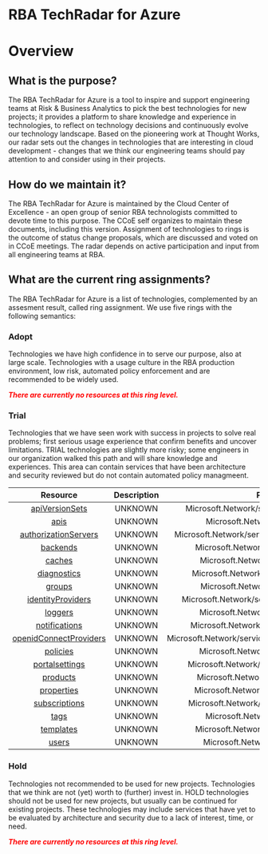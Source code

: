 
RBA TechRadar for Azure
=======================

# Overview

## What is the purpose?


The RBA TechRadar for Azure is a tool to inspire and support engineering teams at Risk & Business Analytics to pick the best technologies for new projects; it provides a platform to share knowledge and experience in technologies, to reflect on technology decisions and continuously evolve our technology landscape.  Based on the pioneering work at Thought Works, our radar sets out the changes in technologies that are interesting in cloud development - changes that we think our engineering teams should pay attention to and consider using in their projects.
## How do we maintain it?


The RBA TechRadar for Azure is maintained by the Cloud Center of Excellence - an open group of senior RBA technologists committed to devote time to this purpose.  The CCoE self organizes to maintain these documents, including this version.  Assignment of technologies to rings is the outcome of status change proposals, which are discussed and voted on in CCoE meetings.  The radar depends on active participation and input from all engineering teams at RBA.
## What are the current ring assignments?


The RBA TechRadar for Azure is a list of technologies, complemented by an assesment result, called ring assignment.  We use five rings with the following semantics:
### Adopt


Technologies we have high confidence in to serve our purpose, also at large scale.  Technologies with a usage culture in the RBA production environment, low risk, automated policy enforcement and are recommended to be widely used.  
  
***<font color="red"> There are currently no resources at this ring level. </font>***
### Trial


Technologies that we have seen work with success in projects to solve real problems;  first serious usage experience that confirm benefits and uncover limitations.  TRIAL technologies are slightly more risky; some engineers in our organization walked this path and will share knowledge and experiences.  This area can contain services that have been architecture and security reviewed but do not contain automated policy managmeent.  

|Resource|Description|Path|Status|
| :---: | :---: | :---: | :---: |
|[apiVersionSets](https://github.com/openrba/python-azure-techradar/Microsoft.Network/service/apiVersionSets/README.md)|UNKNOWN|Microsoft.Network/service/apiVersionSets|TRIAL|
|[apis](https://github.com/openrba/python-azure-techradar/Microsoft.Network/service/apis/README.md)|UNKNOWN|Microsoft.Network/service/apis|TRIAL|
|[authorizationServers](https://github.com/openrba/python-azure-techradar/Microsoft.Network/service/authorizationServers/README.md)|UNKNOWN|Microsoft.Network/service/authorizationServers|TRIAL|
|[backends](https://github.com/openrba/python-azure-techradar/Microsoft.Network/service/backends/README.md)|UNKNOWN|Microsoft.Network/service/backends|TRIAL|
|[caches](https://github.com/openrba/python-azure-techradar/Microsoft.Network/service/caches/README.md)|UNKNOWN|Microsoft.Network/service/caches|TRIAL|
|[diagnostics](https://github.com/openrba/python-azure-techradar/Microsoft.Network/service/diagnostics/README.md)|UNKNOWN|Microsoft.Network/service/diagnostics|TRIAL|
|[groups](https://github.com/openrba/python-azure-techradar/Microsoft.Network/service/groups/README.md)|UNKNOWN|Microsoft.Network/service/groups|TRIAL|
|[identityProviders](https://github.com/openrba/python-azure-techradar/Microsoft.Network/service/identityProviders/README.md)|UNKNOWN|Microsoft.Network/service/identityProviders|TRIAL|
|[loggers](https://github.com/openrba/python-azure-techradar/Microsoft.Network/service/loggers/README.md)|UNKNOWN|Microsoft.Network/service/loggers|TRIAL|
|[notifications](https://github.com/openrba/python-azure-techradar/Microsoft.Network/service/notifications/README.md)|UNKNOWN|Microsoft.Network/service/notifications|TRIAL|
|[openidConnectProviders](https://github.com/openrba/python-azure-techradar/Microsoft.Network/service/openidConnectProviders/README.md)|UNKNOWN|Microsoft.Network/service/openidConnectProviders|TRIAL|
|[policies](https://github.com/openrba/python-azure-techradar/Microsoft.Network/service/policies/README.md)|UNKNOWN|Microsoft.Network/service/policies|TRIAL|
|[portalsettings](https://github.com/openrba/python-azure-techradar/Microsoft.Network/service/portalsettings/README.md)|UNKNOWN|Microsoft.Network/service/portalsettings|TRIAL|
|[products](https://github.com/openrba/python-azure-techradar/Microsoft.Network/service/products/README.md)|UNKNOWN|Microsoft.Network/service/products|TRIAL|
|[properties](https://github.com/openrba/python-azure-techradar/Microsoft.Network/service/properties/README.md)|UNKNOWN|Microsoft.Network/service/properties|TRIAL|
|[subscriptions](https://github.com/openrba/python-azure-techradar/Microsoft.Network/service/subscriptions/README.md)|UNKNOWN|Microsoft.Network/service/subscriptions|TRIAL|
|[tags](https://github.com/openrba/python-azure-techradar/Microsoft.Network/service/tags/README.md)|UNKNOWN|Microsoft.Network/service/tags|TRIAL|
|[templates](https://github.com/openrba/python-azure-techradar/Microsoft.Network/service/templates/README.md)|UNKNOWN|Microsoft.Network/service/templates|TRIAL|
|[users](https://github.com/openrba/python-azure-techradar/Microsoft.Network/service/users/README.md)|UNKNOWN|Microsoft.Network/service/users|TRIAL|

### Hold


Technologies not recommended to be used for new projects. Technologies that we think are not (yet) worth to (further) invest in.  HOLD technologies should not be used for new projects, but usually can be continued for existing projects.  These technologies may include services that have yet to be evaluated by architecture and security due to a lack of interest, time, or need.  
  
***<font color="red"> There are currently no resources at this ring level. </font>***